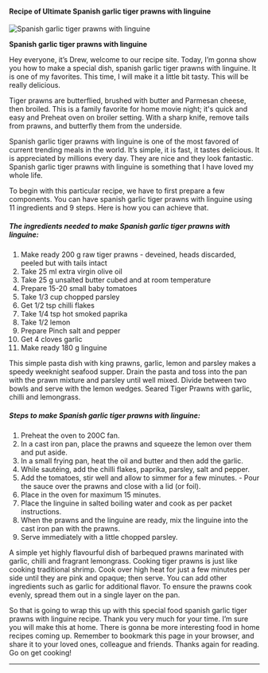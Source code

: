             

#### Recipe of Ultimate Spanish garlic tiger prawns with linguine

![Spanish garlic tiger prawns with linguine](https://img-global.cpcdn.com/recipes/572fa172657735a5/751x532cq70/spanish-garlic-tiger-prawns-with-linguine-recipe-main-photo.jpg)

**Spanish garlic tiger prawns with linguine**

Hey everyone, it’s Drew, welcome to our recipe site. Today, I’m gonna show you how to make a special dish, spanish garlic tiger prawns with linguine. It is one of my favorites. This time, I will make it a little bit tasty. This will be really delicious.

Tiger prawns are butterflied, brushed with butter and Parmesan cheese, then broiled. This is a family favorite for home movie night; it's quick and easy and Preheat oven on broiler setting. With a sharp knife, remove tails from prawns, and butterfly them from the underside.

Spanish garlic tiger prawns with linguine is one of the most favored of current trending meals in the world. It’s simple, it is fast, it tastes delicious. It is appreciated by millions every day. They are nice and they look fantastic. Spanish garlic tiger prawns with linguine is something that I have loved my whole life.

To begin with this particular recipe, we have to first prepare a few components. You can have spanish garlic tiger prawns with linguine using 11 ingredients and 9 steps. Here is how you can achieve that.

##### The ingredients needed to make Spanish garlic tiger prawns with linguine:

1.  Make ready 200 g raw tiger prawns - deveined, heads discarded, peeled but with tails intact
2.  Take 25 ml extra virgin olive oil
3.  Take 25 g unsalted butter cubed and at room temperature
4.  Prepare 15-20 small baby tomatoes
5.  Take 1/3 cup chopped parsley
6.  Get 1/2 tsp chilli flakes
7.  Take 1/4 tsp hot smoked paprika
8.  Take 1/2 lemon
9.  Prepare Pinch salt and pepper
10.  Get 4 cloves garlic
11.  Make ready 180 g linguine

This simple pasta dish with king prawns, garlic, lemon and parsley makes a speedy weeknight seafood supper. Drain the pasta and toss into the pan with the prawn mixture and parsley until well mixed. Divide between two bowls and serve with the lemon wedges. Seared Tiger Prawns with garlic, chilli and lemongrass.

##### Steps to make Spanish garlic tiger prawns with linguine:

1.  Preheat the oven to 200C fan.
2.  In a cast iron pan, place the prawns and squeeze the lemon over them and put aside.
3.  In a small frying pan, heat the oil and butter and then add the garlic.
4.  While sautéing, add the chilli flakes, paprika, parsley, salt and pepper.
5.  Add the tomatoes, stir well and allow to simmer for a few minutes. - Pour the sauce over the prawns and close with a lid (or foil).
6.  Place in the oven for maximum 15 minutes.
7.  Place the linguine in salted boiling water and cook as per packet instructions.
8.  When the prawns and the linguine are ready, mix the linguine into the cast iron pan with the prawns.
9.  Serve immediately with a little chopped parsley.

A simple yet highly flavourful dish of barbequed prawns marinated with garlic, chilli and fragrant lemongrass. Cooking tiger prawns is just like cooking traditional shrimp. Cook over high heat for just a few minutes per side until they are pink and opaque; then serve. You can add other ingredients such as garlic for additional flavor. To ensure the prawns cook evenly, spread them out in a single layer on the pan.

So that is going to wrap this up with this special food spanish garlic tiger prawns with linguine recipe. Thank you very much for your time. I’m sure you will make this at home. There is gonna be more interesting food in home recipes coming up. Remember to bookmark this page in your browser, and share it to your loved ones, colleague and friends. Thanks again for reading. Go on get cooking!

* * *